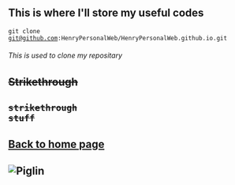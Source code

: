 ## This is where I'll store my useful codes
<code>git clone git@github.com:HenryPersonalWeb/HenryPersonalWeb.github.io.git</code>  
###### This is used to clone my repositary
## <s>Strikethrough</s>
## <code><s>strikethrough stuff</s></code>
## [Back to home page](https:henrypersonalweb.github.io/home/)
## ![Piglin](https://henrypersonalweb.github.io/pictures/piglin.gif/)

